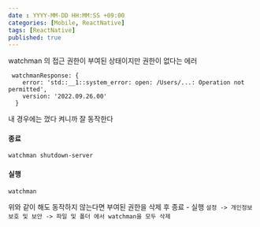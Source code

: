```yaml
---
date : YYYY-MM-DD HH:MM:SS +09:00
categories: [Mobile, ReactNative]
tags: [ReactNative]
published: true
---
```


watchman 의 접근 권한이 부여된 상태이지만
권한이 없다는 에러

```
 watchmanResponse: {
    error: 'std::__1::system_error: open: /Users/...: Operation not permitted',
    version: '2022.09.26.00'
  }
```

내 경우에는 껐다 켜니까 잘 동작한다


#### 종료
```
watchman shutdown-server
```

#### 실행
```
watchman
```

위와 같이 해도 동작하지 않는다면
부여된 권한을 삭제 후 종료 - 실행
`설정 -> 개인정보 보호 및 보안 -> 파일 및 폴더 에서 watchman을 모두 삭제`
